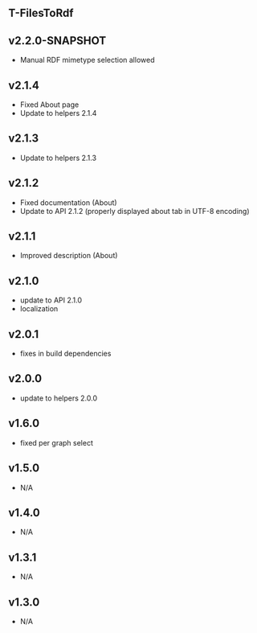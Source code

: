 T-FilesToRdf
----------

v2.2.0-SNAPSHOT
---
* Manual RDF mimetype selection allowed

v2.1.4
---
* Fixed About page
* Update to helpers 2.1.4

v2.1.3
---
* Update to helpers 2.1.3

v2.1.2
---
* Fixed documentation (About)
* Update to API 2.1.2 (properly displayed about tab in UTF-8 encoding)

v2.1.1
---
* Improved description (About)

v2.1.0
---
* update to API 2.1.0
* localization

v2.0.1
---
* fixes in build dependencies

v2.0.0
---
* update to helpers 2.0.0

v1.6.0
---
* fixed per graph select

v1.5.0
---
* N/A

v1.4.0
---
* N/A

v1.3.1
---
* N/A

v1.3.0
---
* N/A

